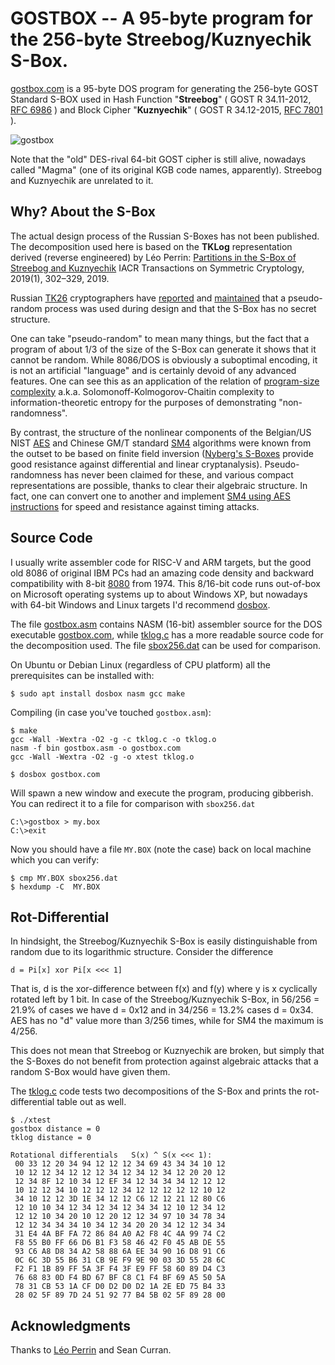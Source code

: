 #   GOSTBOX -- A 95-byte program for the 256-byte Streebog/Kuznyechik S-Box.

[gostbox.com](https://github.com/mjosaarinen/pi86/blob/main/gostbox.com)
is a 95-byte DOS program for generating the 256-byte GOST
Standard S-BOX used in Hash Function "**Streebog**" ( GOST R 34.11-2012,
[RFC 6986](https://tools.ietf.org/html/rfc6986#section-6.2) )
and Block Cipher "**Kuznyechik**" ( GOST R 34.12-2015,
[RFC 7801](https://tools.ietf.org/html/rfc7801#section-4.1) ).

![gostbox](https://user-images.githubusercontent.com/6192929/107245225-d03ea500-6a26-11eb-9d54-8bc707cb17ff.png)

Note that the "old" DES-rival 64-bit GOST cipher is still alive, nowadays
called "Magma" (one of its original KGB code names, apparently).
Streebog and Kuznyechik are unrelated to it.


##  Why? About the S-Box

The actual design process of the Russian S-Boxes has not been published.
The decomposition used here is based on the **TKLog** representation
derived (reverse engineered) by Léo Perrin:
[Partitions in the S-Box of Streebog and Kuznyechik](https://doi.org/10.13154/tosc.v2019.i1.302-329)
IACR Transactions on Symmetric Cryptology, 2019(1), 302–329, 2019.

Russian [TK26](https://tc26.ru/) cryptographers have
[reported](https://cdn.virgilsecurity.com/assets/docs/memo-on-kuznyechik-s-box.pdf)
and
[maintained](https://cdn.virgilsecurity.com/assets/docs/meeting-report-for-the-discussion-on-kuznyechik-and-streebog.pdf)
that a pseudo-random process was used during design and that the S-Box
has no secret structure.

One can take "pseudo-random" to mean many things, but the fact that a
program of about 1/3 of the size of the S-Box can generate it shows that
it cannot be random. While 8086/DOS is obviously a suboptimal encoding,
it is not an artificial "language" and is certainly devoid of any advanced
features. One can see this as an application of the relation of
[program-size complexity](https://en.wikipedia.org/wiki/Kolmogorov_complexity)
a.k.a. Solomonoff-Kolmogorov-Chaitin complexity to information-theoretic
entropy for the purposes of demonstrating "non-randomness".

By contrast, the structure of the nonlinear components of the Belgian/US NIST
[AES](https://doi.org/10.1007/978-3-662-04722-4) and
Chinese GM/T standard [SM4](http://www.sicris.cn/CN/Y2016/V2/I11/995)
algorithms were known from the outset to be based on finite field inversion
([Nyberg's S-Boxes](https://doi.org/10.1007/3-540-48285-7_6) provide
good resistance against differential and linear cryptanalysis).
Pseudo-randomness has never been claimed for these, and various compact
representations are possible, thanks to clear their algebraic structure.
In fact, one can convert one to another and implement
[SM4 using AES instructions](https://github.com/mjosaarinen/sm4ni)
for speed and resistance against timing attacks.


##  Source Code

I usually write assembler code for RISC-V and ARM targets, but the good old
8086 of original IBM PCs had an amazing code density and backward
compatibility with 8-bit [8080](https://en.wikipedia.org/wiki/Intel_8080)
from 1974. This 8/16-bit code runs out-of-box on Microsoft operating
systems up to about Windows XP, but nowadays with 64-bit Windows and Linux
targets I'd recommend [dosbox](https://www.dosbox.com/).

The file [gostbox.asm](gostbox.asm) contains NASM (16-bit) assembler source
for the DOS executable
[gostbox.com](https://github.com/mjosaarinen/pi86/blob/main/gostbox.com),
while [tklog.c](tklog.c) has a more readable source code for
the decomposition used. The file [sbox256.dat](sbox256.dat) can be used
for comparison.

On Ubuntu or Debian Linux (regardless of CPU platform) all the prerequisites
can be installed with:
```console
$ sudo apt install dosbox nasm gcc make
```

Compiling (in case you've touched `gostbox.asm`):
```console
$ make
gcc -Wall -Wextra -O2 -g -c tklog.c -o tklog.o
nasm -f bin gostbox.asm -o gostbox.com  
gcc -Wall -Wextra -O2 -g -o xtest tklog.o 
````
```console
$ dosbox gostbox.com
```
Will spawn a new window and execute the program, producing gibberish.
You can redirect it to a file for comparison with `sbox256.dat`
```
C:\>gostbox > my.box
C:\>exit
```

Now you should have a file `MY.BOX` (note the case) back on local machine
which you can verify:
```console
$ cmp MY.BOX sbox256.dat 
$ hexdump -C  MY.BOX
```

##  Rot-Differential

In hindsight, the Streebog/Kuznyechik S-Box is easily distinguishable
from random due to its logarithmic structure. Consider the difference
```
d = Pi[x] xor Pi[x <<< 1]
```
That is, d is the xor-difference between f(x) and f(y) where y is
x cyclically rotated left by 1 bit.
In case of the Streebog/Kuznyechik S-Box, in 56/256 = 21.9% of cases we
have d = 0x12 and in 34/256 = 13.2% cases d = 0x34. AES has no "d" value
more than 3/256 times, while for SM4 the maximum is 4/256.

This does not mean that Streebog or Kuznyechik are broken, but simply
that the S-Boxes do not benefit from protection against algebraic
attacks that a random S-Box would have given them.

The [tklog.c](tklog.c) code tests two decompositions of the S-Box and
prints the rot-differential table out as well.

```console
$ ./xtest 
gostbox distance = 0
tklog distance = 0

Rotational differentials   S(x) ^ S(x <<< 1):
 00 33 12 20 34 94 12 12 12 34 69 43 34 34 10 12
 10 12 12 34 12 12 12 34 12 34 12 34 12 20 20 12
 12 34 8F 12 10 34 12 EF 34 12 34 34 34 12 12 12
 10 12 12 34 10 12 12 12 34 12 12 12 12 12 10 12
 34 10 12 12 3D 1E 34 12 12 C6 12 12 21 12 80 C6
 12 10 10 34 12 34 12 34 12 34 34 12 10 12 34 12
 12 12 10 34 20 10 12 20 12 12 34 97 10 34 78 34
 12 12 34 34 34 10 34 12 34 20 20 34 12 12 34 34
 31 E4 4A BF FA 72 86 84 A0 A2 F8 4C 4A 99 74 C2
 F8 55 B0 FF 66 D6 B1 F3 58 46 42 F0 45 AB DE 55
 93 C6 A8 D8 34 A2 58 88 6A EE 34 90 16 D8 91 C6
 0C 6C 3D 55 B6 31 CB 9E F9 9E 90 03 3D 55 28 6C
 F2 F1 1B 89 FF 5A 3F F4 3F E9 FF 58 60 89 D4 C3
 76 68 83 0D F4 BD 67 BF C8 C1 F4 BF 69 A5 50 5A
 78 31 CB 53 1A CF D0 D2 D0 D2 1A 2E ED 75 B4 33
 28 02 5F 89 7D 24 51 92 77 B4 5B 02 5F 89 28 00
```

##  Acknowledgments

Thanks to [Léo Perrin](https://who.paris.inria.fr/Leo.Perrin/) and Sean Curran.

